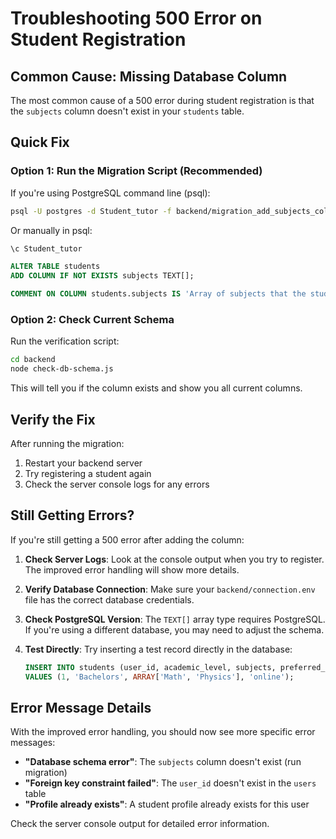 # Troubleshooting 500 Error on Student Registration

## Common Cause: Missing Database Column

The most common cause of a 500 error during student registration is that the `subjects` column doesn't exist in your `students` table.

## Quick Fix

### Option 1: Run the Migration Script (Recommended)

If you're using PostgreSQL command line (psql):

```bash
psql -U postgres -d Student_tutor -f backend/migration_add_subjects_column.sql
```

Or manually in psql:

```sql
\c Student_tutor

ALTER TABLE students 
ADD COLUMN IF NOT EXISTS subjects TEXT[];

COMMENT ON COLUMN students.subjects IS 'Array of subjects that the student is interested in learning';
```

### Option 2: Check Current Schema

Run the verification script:

```bash
cd backend
node check-db-schema.js
```

This will tell you if the column exists and show you all current columns.

## Verify the Fix

After running the migration:

1. Restart your backend server
2. Try registering a student again
3. Check the server console logs for any errors

## Still Getting Errors?

If you're still getting a 500 error after adding the column:

1. **Check Server Logs**: Look at the console output when you try to register. The improved error handling will show more details.

2. **Verify Database Connection**: Make sure your `backend/connection.env` file has the correct database credentials.

3. **Check PostgreSQL Version**: The `TEXT[]` array type requires PostgreSQL. If you're using a different database, you may need to adjust the schema.

4. **Test Directly**: Try inserting a test record directly in the database:
   ```sql
   INSERT INTO students (user_id, academic_level, subjects, preferred_mode)
   VALUES (1, 'Bachelors', ARRAY['Math', 'Physics'], 'online');
   ```

## Error Message Details

With the improved error handling, you should now see more specific error messages:

- **"Database schema error"**: The `subjects` column doesn't exist (run migration)
- **"Foreign key constraint failed"**: The `user_id` doesn't exist in the `users` table
- **"Profile already exists"**: A student profile already exists for this user

Check the server console output for detailed error information.

